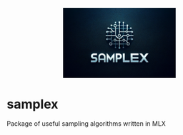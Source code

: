 <p align="center">
  <img src="samplex_logo.png" alt="GALLUMI Logo" width="50%" />
</p>

# samplex
Package of useful sampling algorithms written in MLX
